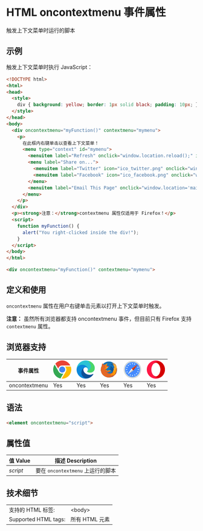 HTML oncontextmenu 事件属性
===

触发上下文菜单时运行的脚本

## 示例

触发上下文菜单时执行 JavaScript：

```html idoc:preview:iframe
<!DOCTYPE html>
<html>
<head>
  <style>
    div { background: yellow; border: 1px solid black; padding: 10px; }
  </style>
</head>
<body>
  <div oncontextmenu="myFunction()" contextmenu="mymenu">
    <p>
      在此框内右键单击以查看上下文菜单！
      <menu type="context" id="mymenu">
        <menuitem label="Refresh" onclick="window.location.reload();" icon="ico_reload.png"></menuitem>
        <menu label="Share on...">
          <menuitem label="Twitter" icon="ico_twitter.png" onclick="window.open('//twitter.com/intent/tweet?text=' + window.location.href);"></menuitem>
          <menuitem label="Facebook" icon="ico_facebook.png" onclick="window.open('//facebook.com/sharer/sharer.php?u=' + window.location.href);"></menuitem>
        </menu>
        <menuitem label="Email This Page" onclick="window.location='mailto:?body='+window.location.href;"></menuitem>
      </menu>
    </p>
  </div>
  <p><strong>注意：</strong>contextmenu 属性仅适用于 Firefox！</p>
  <script>
    function myFunction() {
      alert("You right-clicked inside the div!");
    }
  </script>
</body>
</html>
```

```html
<div oncontextmenu="myFunction()" contextmenu="mymenu">
```

## 定义和使用

`oncontextmenu` 属性在用户右键单击元素以打开上下文菜单时触发。

**注意：** 虽然所有浏览器都支持 oncontextmenu 事件，但目前只有 Firefox 支持 `contextmenu` 属性。

## 浏览器支持

| 事件属性 | ![chrome][1] | ![edge][2] | ![firefox][3] | ![safari][4] | ![opera][5] |
| --- | --- | --- | --- | --- | --- |
| oncontextmenu   | Yes | Yes | Yes | Yes | Yes |
<!--rehype:style=width: 100%; display: inline-table;-->

## 语法

```html
<element oncontextmenu="script">
```

## 属性值

| 值 Value | 描述 Description |
| --- | --- |
| *script* | 要在 `oncontextmenu` 上运行的脚本 |
<!--rehype:style=width: 100%; display: inline-table;-->

## 技术细节

|   |   |
| ---- | ---- |
| 支持的 HTML 标签: | \<body> |
| Supported HTML tags: | 所有 HTML 元素 |
<!--rehype:style=width: 100%; display: inline-table;-->



[1]: ../assets/chrome.svg
[2]: ../assets/edge.svg
[3]: ../assets/firefox.svg
[4]: ../assets/safari.svg
[5]: ../assets/opera.svg


